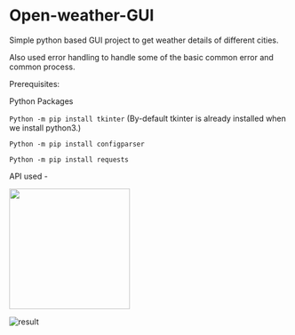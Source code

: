 # Open-weather-GUI

Simple python based GUI project to get weather details of different cities.

Also used error handling to handle some of the basic common error and common process.

Prerequisites:

Python Packages

`Python -m pip install tkinter` (By-default tkinter is already installed when we install python3.)

`Python -m pip install configparser`

`Python -m pip install requests`

API used -

<a href="https://openweathermap.org/"><img src="![Openweatherlogo](https://user-images.githubusercontent.com/53147926/126808360-29695f09-4c72-4fe7-a797-2d04d4de56b2.png)" width="217px"></a>
 

![result](https://user-images.githubusercontent.com/53147926/126805505-4f23afab-5e7d-4800-aee6-4267d89e328a.png)
